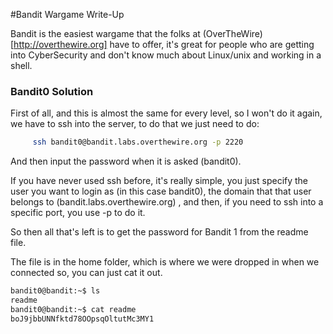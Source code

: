 #Bandit Wargame Write-Up

Bandit is the easiest wargame that the folks at (OverTheWire)[http://overthewire.org] have to offer, it's great for people who are getting into CyberSecurity and don't know much about Linux/unix and working in a shell.

### Bandit0 Solution

First of all, and this is almost the same for every level, so I won't do it again, we have to ssh into the server, to do that we just need to do:
```bash 
     ssh bandit0@bandit.labs.overthewire.org -p 2220
 ```

And then input the password when it is asked (bandit0). 

If you have never used ssh before, it's really simple, you just specify the user you want to login as (in this case bandit0), the domain that that user belongs to (bandit.labs.overthewire.org) , and then, if you need to ssh into a specific port, you use -p to do it.

So then all that's left is to get the password for Bandit 1 from the readme file.

The file is in the home folder, which is where we were dropped in when we connected so, you can just cat it out.

```bash 
bandit0@bandit:~$ ls
readme
bandit0@bandit:~$ cat readme
boJ9jbbUNNfktd78OOpsqOltutMc3MY1
```

